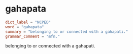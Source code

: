 # gahapata

``` toml
dict_label = "NCPED"
word = "gahapata"
summary = "belonging to or connected with a gahapati."
grammar_comment = "mfn."
```

belonging to or connected with a gahapati.

